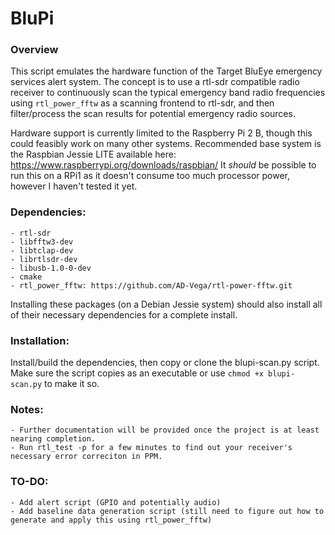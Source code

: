 # BluPi

### Overview

This script emulates the hardware function of the Target BluEye emergency services alert system. The concept is to use a rtl-sdr compatible radio receiver to continuously scan the typical emergency band radio frequencies using `rtl_power_fftw` as a scanning frontend to rtl-sdr, and then filter/process the scan results for potential emergency radio sources.

Hardware support is currently limited to the Raspberry Pi 2 B, though this could feasibly work on many other systems. Recommended base system is the Raspbian Jessie LITE available here: https://www.raspberrypi.org/downloads/raspbian/ It *should* be possible to run this on a RPi1 as it doesn't consume too much processor power, however I haven't tested it yet.

### Dependencies:
	- rtl-sdr
	- libfftw3-dev
	- libtclap-dev
	- librtlsdr-dev
	- libusb-1.0-0-dev
	- cmake
	- rtl_power_fftw: https://github.com/AD-Vega/rtl-power-fftw.git
Installing these packages (on a Debian Jessie system) should also install all of their necessary dependencies for a complete install.

### Installation:
Install/build the dependencies, then copy or clone the blupi-scan.py script. Make sure the script copies as an executable or use `chmod +x blupi-scan.py` to make it so.

### Notes:
	- Further documentation will be provided once the project is at least nearing completion.
	- Run rtl_test -p for a few minutes to find out your receiver's necessary error correciton in PPM.

### TO-DO:
	- Add alert script (GPIO and potentially audio)
	- Add baseline data generation script (still need to figure out how to generate and apply this using rtl_power_fftw)
